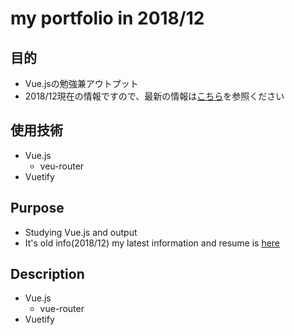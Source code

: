# my portfolio in 2018/12

## 目的

- Vue.jsの勉強兼アウトプット
- 2018/12現在の情報ですので、最新の情報は[こちら](https://github.com/kazuki5555/Resume)を参照ください

## 使用技術

- Vue.js
  - veu-router
- Vuetify

## Purpose

- Studying Vue.js and output
- It's old info(2018/12) my latest information and resume is [here](https://github.com/kazuki5555/Resume)

## Description

- Vue.js
  - vue-router
- Vuetify

